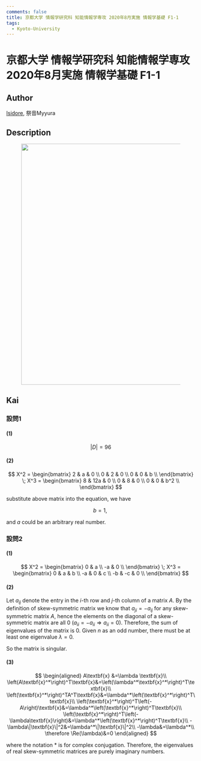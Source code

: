 ```yaml
---
comments: false
title: 京都大学 情報学研究科 知能情報学専攻 2020年8月実施 情報学基礎 F1-1
tags:
  - Kyoto-University
---
```

# 京都大学 情報学研究科 知能情報学専攻 2020年8月実施 情報学基礎 F1-1

## **Author**
[Isidore](https://github.com/heacsing), 祭音Myyura

## **Description**
<figure style="text-align:center;">
  <img src="https://s2.loli.net/2024/07/05/lmiNSvojYthdyQE.png" width="640"/>
</figure>

## **Kai**
### 設問1
#### (1)

$$
|D| = 96
$$

#### (2)

$$
X^2 = \begin{bmatrix}
    2 & a & 0 \\
    0 & 2 & 0 \\
    0 & 0 & b \\
\end{bmatrix}
\;
X^3 = \begin{bmatrix}
    8 & 12a & 0 \\
    0 & 8 & 0 \\
    0 & 0 & b^2 \\
\end{bmatrix}
$$

substitute above matrix into the equation, we have

$$
b = 1, \;
$$

and $a$ could be an arbitrary real number.

### 設問2

#### (1)

$$
X^2 = \begin{bmatrix}
    0 & a  \\
    -a & 0  \\
\end{bmatrix}
\;
X^3 = \begin{bmatrix}
    0 & a & b \\
    -a & 0 & c \\
    -b & -c & 0 \\
\end{bmatrix}
$$

#### (2)
Let $a_{ij}$ denote the entry in the $i$-th row and $j$-th column of a matrix $A$.
By the definition of skew-symmetric matrix we know that $a_{ji} = -a_{ij}$ for any skew-symmetric matrix $A$, hence the elements on the diagonal of a skew-symmetric matrix are all $0$ ($a_{ii} = -a_{ii} \Rightarrow a_{ii} = 0$).
Therefore, the sum of eigenvalues of the matrix is $0$. Given $n$ as an odd number, there must be at least one eigenvalue $\lambda = 0$.

So the matrix is singular.

#### (3)

$$
\begin{aligned}
A\textbf{x}
&=\lambda \textbf{x}\\
\left(A\textbf{x}^*\right)^T\textbf{x}&=\left(\lambda^*\textbf{x}^*\right)^T\textbf{x}\\
\left(\textbf{x}^*\right)^TA^T\textbf{x}&=\lambda^*\left(\textbf{x}^*\right)^T\textbf{x}\\
\left(\textbf{x}^*\right)^T\left(-A\right)\textbf{x}&=\lambda^*\left(\textbf{x}^*\right)^T\textbf{x}\\
\left(\textbf{x}^*\right)^T\left(-\lambda\textbf{x}\right)&=\lambda^*\left(\textbf{x}^*\right)^T\textbf{x}\\
-\lambda\|\textbf{x}\|^2&=\lambda^*\|\textbf{x}\|^2\\
-\lambda&=\lambda^*\\
\therefore \Re(\lambda)&=0
\end{aligned}
$$

where the notation $*$ is for complex conjugation.
Therefore, the eigenvalues of real skew-symmetric matrices are purely imaginary numbers.
